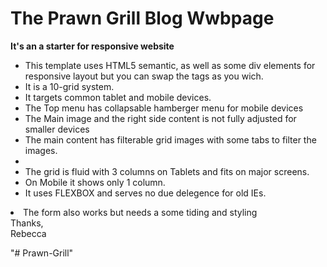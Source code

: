 # <h1>The Prawn Grill Blog Wwbpage</h1>
<p>
<strong>It's an a starter for responsive website</strong>
</p>
<ul>
<li> This template uses HTML5 semantic, as well as some div elements for responsive layout but you can swap the tags as you wich.</li>
<li> It is a 10-grid system.</li>
<li> It targets common tablet and mobile devices.</li>
<li> The Top menu has collapsable hamberger menu for mobile devices</li>
<li> The Main image and the right side content is not fully adjusted for smaller devices</li>
<li> The main content has filterable grid images with some tabs to filter the images.<li>
<li>The grid is fluid with 3 columns on Tablets and fits on major screens.</li>
<li> On Mobile it shows only 1 column.</li>
<li> It uses FLEXBOX and serves no due delegence for old IEs.</li>
</ul>
<li> The form also works but needs a some tiding and styling</li>
Thanks,<br>
Rebecca
</p>
"# Prawn-Grill" 
